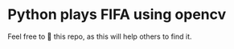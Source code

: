 
# Python plays FIFA using opencv 
Feel free to 🌟 this repo, as this will   help others  to  find it.

